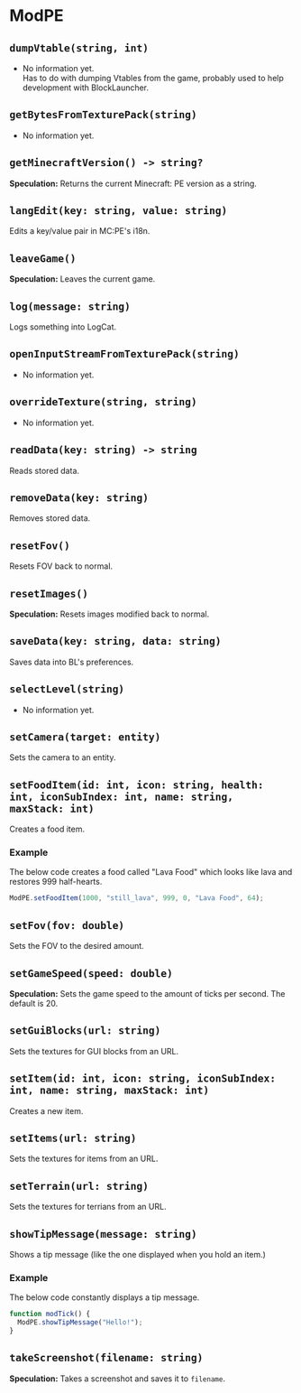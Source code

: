 # ModPE

## `dumpVtable(string, int)`
- No information yet.  
Has to do with dumping Vtables from the game, probably used to help development with BlockLauncher.

## `getBytesFromTexturePack(string)`
- No information yet.

## `getMinecraftVersion() -> string?`
**Speculation:** Returns the current Minecraft: PE version as a string.

## `langEdit(key: string, value: string)`
Edits a key/value pair in MC:PE's i18n.

## `leaveGame()`
**Speculation:** Leaves the current game.

## `log(message: string)`
Logs something into LogCat.

## `openInputStreamFromTexturePack(string)`
- No information yet.

## `overrideTexture(string, string)`
- No information yet.

## `readData(key: string) -> string`
Reads stored data.

## `removeData(key: string)`
Removes stored data.

## `resetFov()`
Resets FOV back to normal.

## `resetImages()`
**Speculation:** Resets images modified back to normal.

## `saveData(key: string, data: string)`
Saves data into BL's preferences.

## `selectLevel(string)`
- No information yet.

## `setCamera(target: entity)`
Sets the camera to an entity.

## `setFoodItem(id: int, icon: string, health: int, iconSubIndex: int, name: string, maxStack: int)`
Creates a food item.

### Example
The below code creates a food called "Lava Food" which looks like lava and restores
999 half-hearts.
```js
ModPE.setFoodItem(1000, "still_lava", 999, 0, "Lava Food", 64);
```

## `setFov(fov: double)`
Sets the FOV to the desired amount.

## `setGameSpeed(speed: double)`
**Speculation:** Sets the game speed to the amount of ticks per second.
The default is 20.

## `setGuiBlocks(url: string)`
Sets the textures for GUI blocks from an URL.

## `setItem(id: int, icon: string, iconSubIndex: int, name: string, maxStack: int)`
Creates a new item.

## `setItems(url: string)`
Sets the textures for items from an URL.

## `setTerrain(url: string)`
Sets the textures for terrians from an URL.

## `showTipMessage(message: string)`
Shows a tip message (like the one displayed when you hold an item.)

### Example
The below code constantly displays a tip message.
```js
function modTick() {
  ModPE.showTipMessage("Hello!");
}
```

## `takeScreenshot(filename: string)`
**Speculation:** Takes a screenshot and saves it to `filename`.
